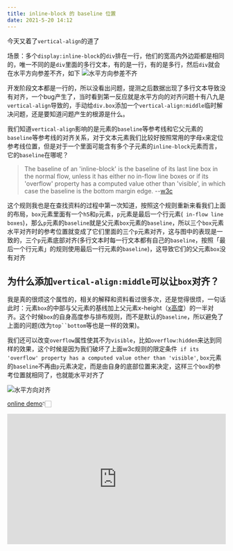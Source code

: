 ```yaml
---
title: inline-block 的 baseline 位置
date: 2021-5-20 14:12
---
```


今天又着了`vertical-align`的道了

场景：多个`display:inline-block`的`div`排在一行，他们的宽高内外边距都是相同的，唯一不同的是`div`里面的多行文本，有的是一行，有的是多行，然后`div`就会在水平方向参差不齐，如下
![水平方向参差不齐](/img/20211201142845.png)

开发阶段文本都是一行的，所以没看出问题，提测之后数据出现了多行文本导致没有对齐，一个bug产生了，当时看到第一反应就是水平方向的对齐问题十有八九是`vertical-align`导致的，手动给`div.box`添加一个`vertical-align:middle`临时解决问题，还是要知道问题产生的根源是什么。

我们知道`vertical-align`影响的是元素的`baseline`等参考线和它父元素的`baseline`等参考线的对齐关系，对于文本元素我们比较好按照常用的字母`x`来定位参考线位置，但是对于一个里面可能含有多个子元素的`inline-block`元素而言，它的`baseline`在哪呢？

> The baseline of an 'inline-block' is the baseline of its last line box in the normal flow, unless it has either no in-flow line boxes or if its 'overflow' property has a computed value other than 'visible', in which case the baseline is the bottom margin edge. --[w3c](https://www.w3.org/TR/CSS2/visudet.html#leading)

这个规则我也是在查找资料的过程中第一次知道，按照这个规则重新来看我们上面的布局，`box`元素里面有一个`h5`和`p`元素，`p`元素是最后一个行元素(` in-flow line boxes`)，那么`p`元素的`baseline`就是父元素`box`元素的`baseline`，所以三个`box`元素水平对齐时的参考位置就变成了它们里面的三个`p`元素对齐，这与图中的表现是一致的，三个`p`元素底部对齐(多行文本时每一行文本都有自己的`baseline`，按照「最后一个行元素」的规则使用最后一行元素的`baseline`)，这导致它们的父元素`box`没有对齐

## 为什么添加`vertical-align:middle`可以让`box`对齐？

我是真的很烦这个属性的，相关的解释和资料看过很多次，还是觉得很烦，一句话此时：元素`box`的中部与父元素的基线加上父元素x-height（[x高度](https://www.zhangxinxu.com/wordpress/2015/06/about-letter-x-of-css/)）的一半对齐。这个时候`box`的自身高度参与排布规则，而不是默认的`baseline`，所以避免了上面的问题(改为`top``bottom`等也是一样的效果)。

我们还可以改变`overflow`属性使其不为`visible`，比如`overflow:hidden`来达到同样的效果，这个时候是因为我们破坏了上面w3c规则的限定条件` if its 'overflow' property has a computed value other than 'visible'`, `box`元素的`baseline`不再由`p`元素决定，而是由自身的底部位置来决定，这样三个`box`的参考位置就相同了，也就能水平对齐了

![水平方向对齐](/img/20211201142932.png)

[online demo](https://codepen.io/kricsleo/pen/NWvwpzR)👇🏻
<iframe height="300" style="width: 100%;" scrolling="no" title="inline-block vertical-align" src="https://codepen.io/kricsleo/embed/preview/NWvwpzR?default-tab=result" frameborder="no" loading="lazy" allowtransparency="true" allowfullscreen="true">
  See the Pen <a href="https://codepen.io/kricsleo/pen/NWvwpzR">
  inline-block vertical-align</a> by kricsleo (<a href="https://codepen.io/kricsleo">@kricsleo</a>)
  on <a href="https://codepen.io">CodePen</a>.
</iframe>
